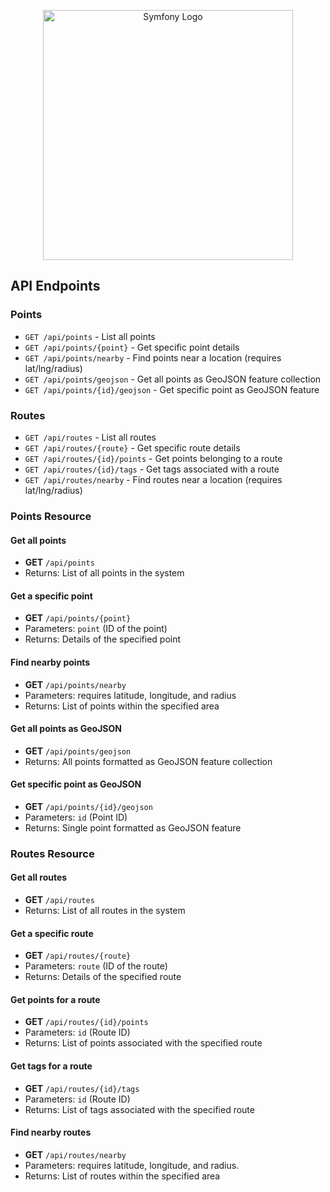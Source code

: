 <p align="center"><a href="https://symfony.com" target="_blank"><img src="https://symfony.com/logos/symfony_black_03.svg" width="400" alt="Symfony Logo"></a></p>



## API Endpoints

### Points
- `GET /api/points` - List all points
- `GET /api/points/{point}` - Get specific point details
- `GET /api/points/nearby` - Find points near a location (requires lat/lng/radius)
- `GET /api/points/geojson` - Get all points as GeoJSON feature collection
- `GET /api/points/{id}/geojson` - Get specific point as GeoJSON feature

### Routes
- `GET /api/routes` - List all routes
- `GET /api/routes/{route}` - Get specific route details
- `GET /api/routes/{id}/points` - Get points belonging to a route
- `GET /api/routes/{id}/tags` - Get tags associated with a route
- `GET /api/routes/nearby` - Find routes near a location (requires lat/lng/radius)

### Points Resource

#### Get all points
- **GET** `/api/points`
- Returns: List of all points in the system

#### Get a specific point
- **GET** `/api/points/{point}`
- Parameters: `point` (ID of the point)
- Returns: Details of the specified point

#### Find nearby points
- **GET** `/api/points/nearby`
- Parameters: requires latitude, longitude, and radius
- Returns: List of points within the specified area

#### Get all points as GeoJSON
- **GET** `/api/points/geojson`
- Returns: All points formatted as GeoJSON feature collection

#### Get specific point as GeoJSON
- **GET** `/api/points/{id}/geojson`
- Parameters: `id` (Point ID)
- Returns: Single point formatted as GeoJSON feature

### Routes Resource

#### Get all routes
- **GET** `/api/routes`
- Returns: List of all routes in the system

#### Get a specific route
- **GET** `/api/routes/{route}`
- Parameters: `route` (ID of the route)
- Returns: Details of the specified route

#### Get points for a route
- **GET** `/api/routes/{id}/points`
- Parameters: `id` (Route ID)
- Returns: List of points associated with the specified route

#### Get tags for a route
- **GET** `/api/routes/{id}/tags`
- Parameters: `id` (Route ID)
- Returns: List of tags associated with the specified route

#### Find nearby routes
- **GET** `/api/routes/nearby`
- Parameters: requires latitude, longitude, and radius.
- Returns: List of routes within the specified area
